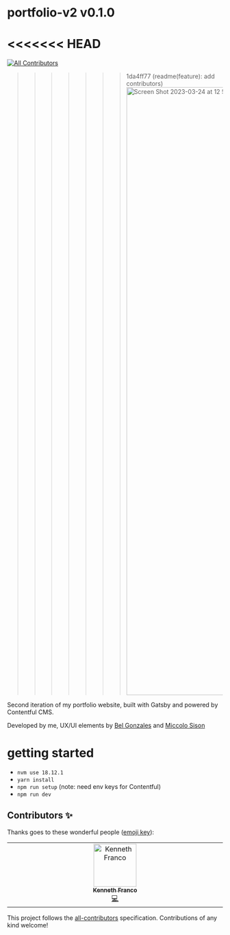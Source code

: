 # portfolio-v2 v0.1.0

# <<<<<<< HEAD

<!-- ALL-CONTRIBUTORS-BADGE:START - Do not remove or modify this section -->

[![All Contributors](https://img.shields.io/badge/all_contributors-1-orange.svg?style=flat-square)](#contributors-)

<!-- ALL-CONTRIBUTORS-BADGE:END -->

> > > > > > > 1da4ff77 (readme(feature): add contributors)
> > > > > > > <img width="1418" alt="Screen Shot 2023-03-24 at 12 53 24 AM" src="https://user-images.githubusercontent.com/83637447/227277518-34b201a9-91be-4b24-ac6e-7ede78e26286.png">

Second iteration of my portfolio website, built with Gatsby and powered by Contentful CMS.

Developed by me, UX/UI elements by [Bel Gonzales](https://www.linkedin.com/in/isabellelaogonzales/) and [Miccolo Sison](https://www.linkedin.com/in/miccolo-vincenzo-sison-474934230/)

# getting started

- `nvm use 18.12.1`
- `yarn install`
- `npm run setup` (note: need env keys for Contentful)
- `npm run dev`

## Contributors ✨

Thanks goes to these wonderful people ([emoji key](https://allcontributors.org/docs/en/emoji-key)):

<!-- ALL-CONTRIBUTORS-LIST:START - Do not remove or modify this section -->
<!-- prettier-ignore-start -->
<!-- markdownlint-disable -->
<table>
  <tbody>
    <tr>
      <td align="center" valign="top" width="14.28%"><a href="https://kennethfranco.com"><img src="https://avatars.githubusercontent.com/u/83637447?v=4?s=100" width="100px;" alt="Kenneth Franco"/><br /><sub><b>Kenneth Franco</b></sub></a><br /><a href="https://github.com/KennethFranco/portfolio-v2/commits?author=KennethFranco" title="Code">💻</a></td>
    </tr>
  </tbody>
</table>

<!-- markdownlint-restore -->
<!-- prettier-ignore-end -->

<!-- ALL-CONTRIBUTORS-LIST:END -->

This project follows the [all-contributors](https://github.com/all-contributors/all-contributors) specification. Contributions of any kind welcome!
